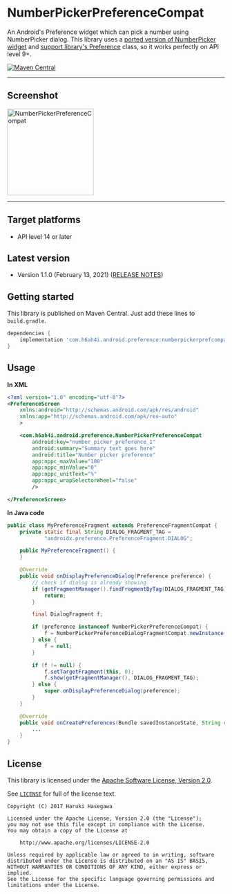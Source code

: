 NumberPickerPreferenceCompat
===============

An Android's Preference widget which can pick a number using NumberPicker dialog. This library uses a [ported version of NumberPicker widget](https://github.com/h6ah4i/android-numberpickercompat) and [support library's Preference](https://developer.android.com/reference/android/support/v7/preference/Preference.html) class, so it works perfectly on API level 9+.

[![Maven Central](https://maven-badges.herokuapp.com/maven-central/com.h6ah4i.android.preference/numberpickerprefcompat/badge.svg)](https://maven-badges.herokuapp.com/maven-central/com.h6ah4i.android.preference/numberpickerprefcompat)

---

Screenshot
---

<img src="./pic/screenshot.png?raw=true" alt="NumberPickerPreferenceCompat" width="200" />

---

Target platforms
---

- API level 14 or later


Latest version
---

- Version 1.1.0  (February 13, 2021)   ([RELEASE NOTES](./RELEASE-NOTES.md))

Getting started
---

This library is published on Maven Central. Just add these lines to `build.gradle`.

```gradle
dependencies {
    implementation 'com.h6ah4i.android.preference:numberpickerprefcompat:1.1.0'
}
```

Usage
---

**In XML**
```xml
<?xml version="1.0" encoding="utf-8"?>
<PreferenceScreen
    xmlns:android="http://schemas.android.com/apk/res/android"
    xmlns:app="http://schemas.android.com/apk/res-auto"
    >

    <com.h6ah4i.android.preference.NumberPickerPreferenceCompat
        android:key="number_picker_preference_1"
        android:summary="Summary text goes here"
        android:title="Number picker preference"
        app:nppc_maxValue="100"
        app:nppc_minValue="0"
        app:nppc_unitText="%"
        app:nppc_wrapSelectorWheel="false"
        />

</PreferenceScreen>
```

**In Java code**
```java
public class MyPreferenceFragment extends PreferenceFragmentCompat {
    private static final String DIALOG_FRAGMENT_TAG =
            "androidx.preference.PreferenceFragment.DIALOG";

    public MyPreferenceFragment() {
    }

    @Override
    public void onDisplayPreferenceDialog(Preference preference) {
        // check if dialog is already showing
        if (getFragmentManager().findFragmentByTag(DIALOG_FRAGMENT_TAG) != null) {
            return;
        }

        final DialogFragment f;

        if (preference instanceof NumberPickerPreferenceCompat) {
            f = NumberPickerPreferenceDialogFragmentCompat.newInstance(preference.getKey());
        } else {
            f = null;
        }

        if (f != null) {
            f.setTargetFragment(this, 0);
            f.show(getFragmentManager(), DIALOG_FRAGMENT_TAG);
        } else {
            super.onDisplayPreferenceDialog(preference);
        }
    }

    @Override
    public void onCreatePreferences(Bundle savedInstanceState, String rootKey) {
        ...
    }
}
```

License
---

This library is licensed under the [Apache Software License, Version 2.0](http://www.apache.org/licenses/LICENSE-2.0).

See [`LICENSE`](LICENSE) for full of the license text.

    Copyright (C) 2017 Haruki Hasegawa

    Licensed under the Apache License, Version 2.0 (the "License");
    you may not use this file except in compliance with the License.
    You may obtain a copy of the License at

        http://www.apache.org/licenses/LICENSE-2.0

    Unless required by applicable law or agreed to in writing, software
    distributed under the License is distributed on an "AS IS" BASIS,
    WITHOUT WARRANTIES OR CONDITIONS OF ANY KIND, either express or implied.
    See the License for the specific language governing permissions and
    limitations under the License.
